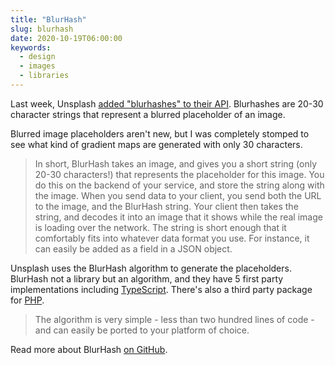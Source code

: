 ```yaml
---
title: "BlurHash"
slug: blurhash
date: 2020-10-19T06:00:00
keywords:
  - design
  - images
  - libraries
---
```


Last week, Unsplash [added "blurhashes" to their API](https://twitter.com/lukechesser/status/1316767692620267520). Blurhashes are 20-30 character strings that represent a blurred placeholder of an image.

Blurred image placeholders aren't new, but I was completely stomped to see what kind of gradient maps are generated with only 30 characters.

> In short, BlurHash takes an image, and gives you a short string (only 20-30 characters!) that represents the placeholder for this image. You do this on the backend of your service, and store the string along with the image. When you send data to your client, you send both the URL to the image, and the BlurHash string. Your client then takes the string, and decodes it into an image that it shows while the real image is loading over the network. The string is short enough that it comfortably fits into whatever data format you use. For instance, it can easily be added as a field in a JSON object.

Unsplash uses the BlurHash algorithm to generate the placeholders. BlurHash not a library but an algorithm, and they have 5 first party implementations including [TypeScript](https://github.com/woltapp/blurhash/tree/master/TypeScript). There's also a third party package for [PHP](https://github.com/kornrunner/php-blurhash).

> The algorithm is very simple - less than two hundred lines of code - and can easily be ported to your platform of choice.

Read more about BlurHash [on GitHub](https://github.com/woltapp/blurhash).
